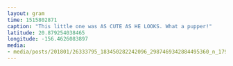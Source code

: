 ```yaml
---
layout: gram
time: 1515802871
caption: "This little one was AS CUTE AS HE LOOKS. What a pupper!"
latitude: 20.879254038465
longitude: -156.4626083897
media:
- media/posts/201801/26333795_183450282242096_2987469342884495360_n_17918416420058179.jpg
---
```

